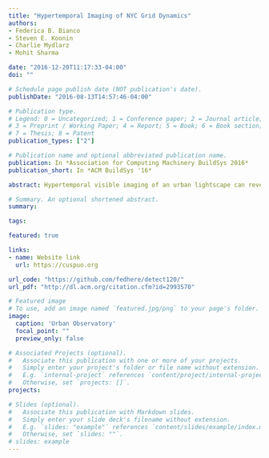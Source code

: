 ```yaml
---
title: "Hypertemporal Imaging of NYC Grid Dynamics"
authors: 
- Federica B. Bianco
- Steven E. Koonin
- Charlie Mydlarz
- Mohit Sharma

date: "2016-12-20T11:17:33-04:00"
doi: ""

# Schedule page publish date (NOT publication's date).
publishDate: "2016-08-13T14:57:46-04:00"

# Publication type.
# Legend: 0 = Uncategorized; 1 = Conference paper; 2 = Journal article;
# 3 = Preprint / Working Paper; 4 = Report; 5 = Book; 6 = Book section;
# 7 = Thesis; 8 = Patent
publication_types: ["2"]

# Publication name and optional abbreviated publication name.
publication: In *Association for Computing Machinery BuildSys 2016*
publication_short: In *ACM BuildSys '16*

abstract: Hypertemporal visible imaging of an urban lightscape can reveal the phase of the electrical grid granular to individual housing units. In contrast to in-situ monitoring or metering, this method offers broad, persistent, real-time, and non-permissive coverage through a single camera sited at an urban vantage point. Rapid changes in the phase of individual housing units signal changes in load (e.g., appliances turning on and off), while slower building- or neighborhood-level changes can indicate the health of distribution transformers. <br/> We demonstrate the concept by observing the 120 Hz flicker of lights across a NYC skyline. A liquid crystal shutter driven at 119.75 Hz down-converts the flicker to 0.25 Hz, which is imaged at a 4 Hz cadence by an inexpensive CCD camera; the grid phase of each source is determined by analysis of its sinusoidal light curve over an imaging “burst” of some 25 seconds. Analysis of bursts taken at ∼ 15 minute cadence over several hours demonstrates both the stability and variation of phases of halogen, incandescent, and some fluorescent lights. Correlation of such results with ground-truth data will validate a method that could be applied to better monitor electricity consumption and distribution in both developed and developing cities.

# Summary. An optional shortened abstract.
summary: 

tags:

featured: true

links:
- name: Website link
  url: https://cuspuo.org

url_code: "https://github.com/fedhere/detect120/"
url_pdf: "http://dl.acm.org/citation.cfm?id=2993570"

# Featured image
# To use, add an image named `featured.jpg/png` to your page's folder. 
image:
  caption: 'Urban Observatory'
  focal_point: ""
  preview_only: false

# Associated Projects (optional).
#   Associate this publication with one or more of your projects.
#   Simply enter your project's folder or file name without extension.
#   E.g. `internal-project` references `content/project/internal-project/index.md`.
#   Otherwise, set `projects: []`.
projects:

# Slides (optional).
#   Associate this publication with Markdown slides.
#   Simply enter your slide deck's filename without extension.
#   E.g. `slides: "example"` references `content/slides/example/index.md`.
#   Otherwise, set `slides: ""`.
# slides: example
---
```

